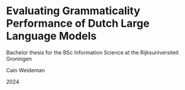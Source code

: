 # Evaluating Grammaticality Performance of Dutch Large Language Models
Bachelor thesis for the BSc Information Science at the Rijksuniversiteit Groningen

Cain Weideman

2024
